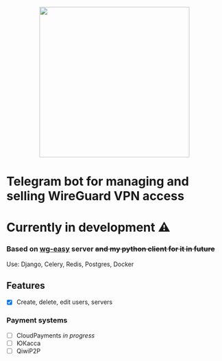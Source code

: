 <p align="center">
    <img src="https://repository-images.githubusercontent.com/593206291/4064b649-1cc5-4ed9-b098-a0af8279f47f" align="center" height="350px" weight="350px">
</p>

# Telegram bot for managing and selling WireGuard VPN access

# Currently in development ⚠

### Based on [wg-easy](https://github.com/WeeJeWel/wg-easy) server ~~and my python client for it in future~~

Use: Django, Celery, Redis, Postgres, Docker

## Features

- [x] Create, delete, edit users, servers

### Payment systems
- [ ] CloudPayments _in progress_
- [ ] ЮКасса
- [ ] QiwiP2P 